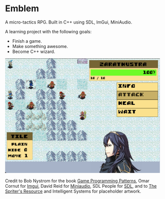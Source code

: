# Emblem
A micro-tactics RPG. Built in C++ using SDL, ImGui, MiniAudio.

A learning project with the following goals:
- Finish a game.
- Make something awesome.
- Become C++ wizard.

![screenshot](emblem.png)

Credit to Bob Nystrom for the book <a href="https://gameprogrammingpatterns.com/">Game Programming Patterns</a>, 
Omar Cornut for <a href="https://github.com/ocornut/imgui">Imgui</a>,
David Reid for <a href="https://miniaud.io/">Miniaudio</a>,
SDL People for <a href="https://www.libsdl.org/">SDL</a>,
and to <a href="https://www.spriters-resource.com/">The Spriter's Resource</a> and Intelligent Systems for placeholder artwork.
